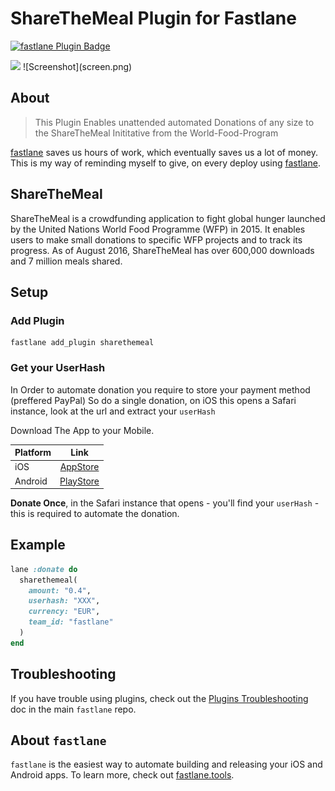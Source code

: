 # ShareTheMeal Plugin for Fastlane

[![fastlane Plugin Badge](https://rawcdn.githack.com/fastlane/fastlane/master/fastlane/assets/plugin-badge.svg)](https://rubygems.org/gems/fastlane-plugin-sharethemeal)

<img src='https://sharethemeal.org/assets/img/apps-de@2x-c5fe00ca10.png' height=250>
![Screenshot](screen.png)

## About
> This Plugin Enables unattended automated Donations of any size to the ShareTheMeal Inititative from the World-Food-Program

[fastlane](https://fastlane.tools) saves us hours of work, which eventually saves us a lot of money.
This is my way of reminding myself to give, on every deploy using [fastlane](https://fastlane.tools).


## ShareTheMeal

ShareTheMeal is a crowdfunding application to fight global hunger launched by the United Nations World Food Programme (WFP) in 2015. It enables users to make small donations to specific WFP projects and to track its progress. As of August 2016, ShareTheMeal has over 600,000 downloads and 7 million meals shared.


## Setup
### Add Plugin
```
fastlane add_plugin sharethemeal
```

### Get your UserHash
In Order to automate donation you require to store your payment method (preffered PayPal)
So do a single donation, on iOS this opens a Safari instance, look at the url and extract your `userHash`

Download The App to your Mobile.

| Platform | Link |
|----------|:-------------:|
| iOS |  [AppStore](https://click.google-analytics.com/redirect?tid=UA-58737077-1&url=https%3A%2F%2Fitunes.apple.com%2Fus%2Fapp%2Fsharethemeal%2Fid977130010&aid=org.sharethemeal.app&idfa=%{idfa}&cs=stmwebsite&cm=website&cn=permanent) |
| Android |    [PlayStore](https://play.google.com/store/apps/details?id=org.sharethemeal.app&referrer=utm_source%3Dstmwebsite%26utm_medium%3Dwebsite%26utm_campaign%3Dpermanent)    |

**Donate Once**, in the Safari instance that opens - you'll find your `userHash` - this is required to automate the donation.

## Example

```ruby
lane :donate do
  sharethemeal(
    amount: "0.4",
    userhash: "XXX",
    currency: "EUR",
    team_id: "fastlane"
  )
end
```

## Troubleshooting

If you have trouble using plugins, check out the [Plugins Troubleshooting](https://github.com/fastlane/fastlane/blob/master/fastlane/docs/PluginsTroubleshooting.md) doc in the main `fastlane` repo.


## About `fastlane`

`fastlane` is the easiest way to automate building and releasing your iOS and Android apps. To learn more, check out [fastlane.tools](https://fastlane.tools).
